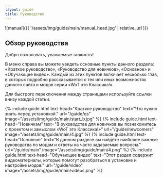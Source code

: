 ```yaml
---
layout: guide
title: Руководство
---
```


![manual]({{ '/assets/img/guide/main/manual_head.jpg' | relative_url }})

## **Обзор руководства**

Добро пожаловать, уважаемые танкисты!

В меню справа вы можете увидеть основные пункты данного раздела: «Краткое руководство», «Руководство для новичков», «Основное» и «Обучающее видео». Каждый из этих пунктов включает несколько глав, в которых подробно рассказывается о тех или иных возможностях данного сайта и модов серии «WoT это Классика!».  

Для быстрого переключения между страницами используйте ссылки внизу каждой статьи.

{% include guide.html text-head="Краткое руководство" text="Что нужно знать перед установкой." url="/guide/qs" image="/assets/img/guide/main/start_b.jpg" %}
{% include guide.html text-head="Новичкам" text="В руководстве для новичков вы познакомитесь с проектом и замыслом «WoT это Классика!»" url="/guide/newcomers" image="/assets/img/guide/main/4.jpg" %}
{% include guide.html text-head="Основное" text="В данном разделе вы найдёте наиболее важные руководства по модам и ответы на часто задаваемые вопросы." url="/guide/main" image="/assets/img/guide/main/4.png" %}
{% include guide.html text-head="Обучающее видео" text="Этот раздел содержит видеоматериалы, которые помогут разобраться в установке и настройке модов." url="/guide/video" image="/assets/img/guide/main/videos.png" %}